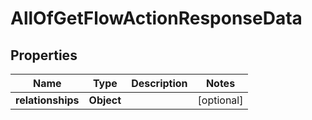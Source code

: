 # AllOfGetFlowActionResponseData

## Properties
Name | Type | Description | Notes
------------ | ------------- | ------------- | -------------
**relationships** | **Object** |  |  [optional]
